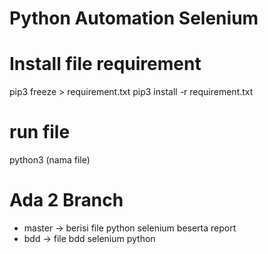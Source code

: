 # Python Automation Selenium

# Install file requirement
pip3 freeze > requirement.txt
pip3 install -r requirement.txt

# run file
python3 (nama file)

# Ada 2 Branch 
* master -> berisi file python selenium beserta report
* bdd -> file bdd selenium python
